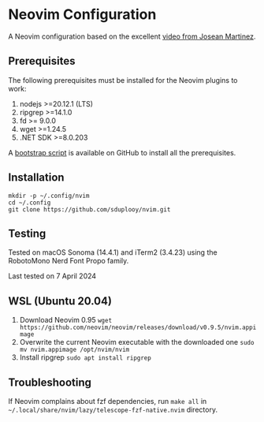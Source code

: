# Neovim Configuration
A Neovim configuration based on the excellent [video from Josean Martinez](https://youtu.be/vdn_pKJUda8?si=wtFY4ync7e-f8S2X).

## Prerequisites
The following prerequisites must be installed for the Neovim plugins to work:
1. nodejs >=20.12.1 (LTS)
2. ripgrep >=14.1.0
3. fd >= 9.0.0
4. wget >=1.24.5
5. .NET SDK >=8.0.203

A [bootstrap script](https://github.com/sduplooy/bootstrap) is available on GitHub to install all the prerequisites.

## Installation
```
mkdir -p ~/.config/nvim
cd ~/.config
git clone https://github.com/sduplooy/nvim.git
```

## Testing
Tested on macOS Sonoma (14.4.1) and iTerm2 (3.4.23) using the RobotoMono Nerd Font Propo family.

Last tested on 7 April 2024


## WSL (Ubuntu 20.04)
1. Download Neovim 0.95 `wget https://github.com/neovim/neovim/releases/download/v0.9.5/nvim.appimage`
2. Overwrite the current Neovim executable with the downloaded one `sudo mv nvim.appimage /opt/nvim/nvim`
3. Install ripgrep `sudo apt install ripgrep`

## Troubleshooting
If Neovim complains about fzf dependencies, run `make all` in `~/.local/share/nvim/lazy/telescope-fzf-native.nvim` directory.

